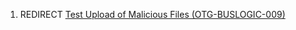 1.  REDIRECT [Test Upload of Malicious Files
    (OTG-BUSLOGIC-009)](Test_Upload_of_Malicious_Files_\(OTG-BUSLOGIC-009\) "wikilink")